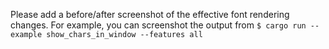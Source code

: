 Please add a before/after screenshot of the effective font rendering changes.
For example, you can screenshot the output from
`$ cargo run --example show_chars_in_window --features all`
